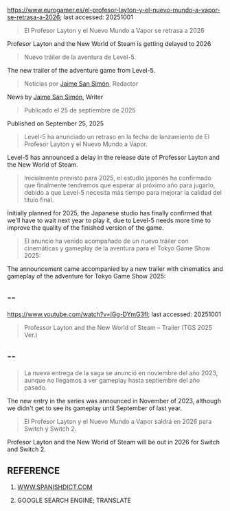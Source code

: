 https://www.eurogamer.es/el-profesor-layton-y-el-nuevo-mundo-a-vapor-se-retrasa-a-2026; last accessed: 20251001

> El Profesor Layton y el Nuevo Mundo a Vapor se retrasa a 2026

Profesor Layton and the New World of Steam is getting delayed to 2026

> Nuevo tráiler de la aventura de Level-5.

The new trailer of the adventure game from Level-5.

> Noticias por [Jaime San Simón](https://www.eurogamer.es/authors/jaime-san-simon), Redactor

News by [Jaime San Simón](https://www.eurogamer.es/authors/jaime-san-simon), Writer

> Publicado el 25 de septiembre de 2025 

Published on September 25, 2025

> Level-5 ha anunciado un retraso en la fecha de lanzamiento de El Profesor Layton y el Nuevo Mundo a Vapor.

Level-5 has announced a delay in the release date of Professor Layton and the New World of Steam.

> Inicialmente previsto para 2025, el estudio japonés ha confirmado que finalmente tendremos que esperar al próximo año para jugarlo, debido a que Level-5 necesita más tiempo para mejorar la calidad del título final.

Initially planned for 2025, the Japanese studio has finally confirmed that we'll have to wait next year to play it, due to Level-5 needs more time to improve the quality of the finished version of the game.

> El anuncio ha venido acompañado de un nuevo tráiler con cinemáticas y gameplay de la aventura para el Tokyo Game Show 2025: 

The announcement came accompanied by a new trailer with cinematics and gameplay of the adventure for Tokyo Game Show 2025:

## --

https://www.youtube.com/watch?v=lGg-DYmG3fI; last accessed: 20251001

> Professor Layton and the New World of Steam – Trailer (TGS 2025 Ver.) 

## --

> La nueva entrega de la saga se anunció en noviembre del año 2023, aunque no llegamos a ver gameplay hasta septiembre del año pasado.

The new entry in the series was announced in November of 2023, although we didn't get to see its gameplay until September of last year.

> El Profesor Layton y el Nuevo Mundo a Vapor saldrá en 2026 para Switch y Switch 2. 

Profesor Layton and the New World of Steam will be out in 2026 for Switch and Switch 2. 

## REFERENCE

1) [WWW.SPANISHDICT.COM](https://www.spanishdict.com)

2) GOOGLE SEARCH ENGINE; TRANSLATE